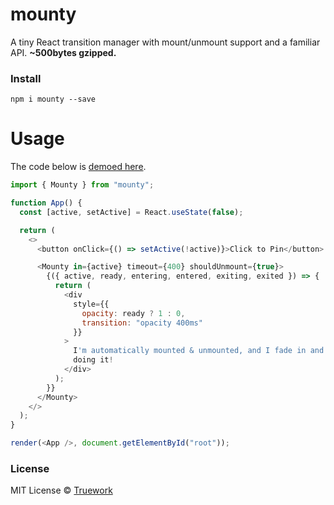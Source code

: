 # mounty

A tiny React transition manager with mount/unmount support and a familiar API. **~500bytes
gzipped.**

### Install

```
npm i mounty --save
```

# Usage
The code below is [demoed here](https://codesandbox.io/s/mounty-demo-4zgwp).

```javascript
import { Mounty } from "mounty";

function App() {
  const [active, setActive] = React.useState(false);

  return (
    <>
      <button onClick={() => setActive(!active)}>Click to Pin</button>

      <Mounty in={active} timeout={400} shouldUnmount={true}>
        {({ active, ready, entering, entered, exiting, exited }) => {
          return (
            <div
              style={{
                opacity: ready ? 1 : 0,
                transition: "opacity 400ms"
              }}
            >
              I'm automatically mounted & unmounted, and I fade in and out while
              doing it!
            </div>
          );
        }}
      </Mounty>
    </>
  );
}

render(<App />, document.getElementById("root"));
```

### License

MIT License © [Truework](https://www.truework.com)
